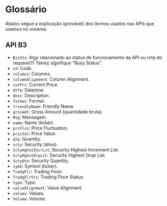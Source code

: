 # Glossário
Abaixo segue a explicação (provável) dos termos usados nas APIs que usamos no sistema.

## API B3

- `BizSts`: Algo relacionado ao status de funcionamento da API ou rota do request(?) Talvez signifique "Busy Status".
- `cd`: Code.
- `columns`: Columns.
- `columnAlignment`: Column Alignment.
- `curPrc`: Current Price.
- `dtTm`: Datetime.
- `desc`: Description.
- `format`: Format.
- `friendlyName`: Friendly Name.
- `grssAmt`: Gross Amount (quantidade bruta).
- `Msg`: Mensagem.
- `name`: Name (ticker).
- `prcFlcn`: Price Fluctuation.
- `pricVal`: Price Value.
- `qty`: Quantity.
- `scty`: Security (ativo).
- `SctyHghstIncrLst`: Security Highest Increment List.
- `SctyHghstDrpLst`: Security Highest Drop List.
- `SctyQtn`: Security Quantity.
- `symb`: Symbol (ticker).
- `TradgFlr`: Trading Floor.
- `TradgFlrSts`: Trading Floor Status.
- `type`: Type.
- `valueAlignment`: Value Alignment.
- `values`: Values.
- `Volume`: Volume.
